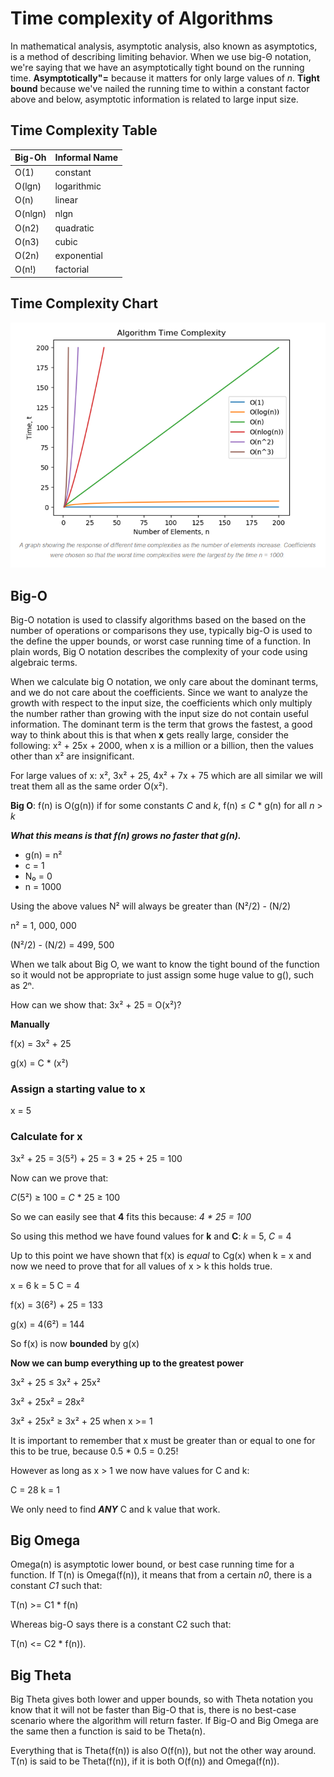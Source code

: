 # Time complexity of Algorithms

In mathematical analysis, asymptotic analysis, also known as asymptotics, is a method of describing limiting behavior. When we use big-Θ notation, we're saying that we have an asymptotically tight bound on the running time. **Asymptotically"=** because it matters for only large values of *n*. **Tight bound** because we've nailed the running time to within a constant factor above and below, asymptotic information is related to large input size.


## Time Complexity Table
| Big-Oh | Informal Name |    
|--------|---------------|
| O(1)	| constant |
| O(lgn)	| logarithmic |
| O(n)	| linear |
| O(nlgn) | nlgn |
| O(n2) | quadratic |
| O(n3) | cubic |
| O(2n) | exponential |
| O(n!) | factorial |

## Time Complexity Chart

<p align="center">
  <img src="images/algorithm_complexity.PNG">
</p>

## Big-O

Big-O notation is used to classify algorithms based on the based on the number of operations or comparisons they use, typically big-O is used to the define the upper bounds, 
or worst case running time of a function. In plain words, Big O notation describes the complexity of your code using algebraic terms.

When we calculate big O notation, we only care about the dominant terms, and we do not care about the coefficients. Since we want to analyze the growth with respect to the input 
size, the coefficients which only multiply the number rather than growing with the input size do not contain useful information. The dominant term is the term that grows the fastest, a good way to think about this is that when **x** gets really large, consider the following: x² + 25x + 2000, when x is a million or a billion, then the values other than x² are insignificant.

For large values of x: x², 3x² + 25, 4x² + 7x + 75 which are all similar we will treat them all as the same order O(x²).

**Big O**: f(n) is O(g(n)) if for some constants *C* and *k*, f(n) ≤ *C* * g(n) for all *n* > *k*

***What this means is that f(n) grows no faster that g(n).***

* g(n) = n²
* c = 1
* N₀ = 0
* n = 1000

Using the above values N² will always be greater than (N²/2) - (N/2)

n² = 1, 000, 000

(N²/2) - (N/2) = 499, 500

When we talk about Big O, we want to know the tight bound of the function so it would not be appropriate to just assign some huge value to g(), such as 2ⁿ.

How can we show that: 3x² + 25 = O(x²)?

**Manually**

f(x) = 3x² + 25

g(x) = C * (x²)

### Assign a starting value to x

x = 5

### Calculate for x

3x² + 25 = 3(5²) + 25 = 3 * 25 + 25 = 100

Now can we prove that: 

*C*(5²) ≥ 100 = *C* * 25 ≥ 100

So we can easily see that **4** fits this because: *4 * 25 = 100*

So using this method we have found values for **k** and **C**: *k* = 5, *C* = 4

Up to this point we have shown that f(x) is *equal* to Cg(x) when k = x and now we need to prove that for all values of x > k this holds true.

x = 6
k = 5
C = 4

f(x) = 3(6²) + 25 = 133

g(x) = 4(6²) = 144

So f(x) is now **bounded** by g(x)

**Now we can bump everything up to the greatest power**

3x² + 25 ≤ 3x² + 25x²

3x² + 25x² = 28x²

3x² + 25x² ≥ 3x² + 25 when x >= 1

It is important to remember that x must be greater than or equal to one for this to be true, because 0.5 * 0.5 = 0.25!

However as long as x > 1 we now have values for C and k:

C = 28
k = 1

We only need to find ***ANY*** C and k value that work.

## Big Omega

Omega(n) is asymptotic lower bound, or best case running time for a function. If T(n) is Omega(f(n)), it means that from a certain *n0*, there is a constant *C1* such that:

T(n) >= C1 * f(n) 

Whereas big-O says there is a constant C2 such that:

T(n) <= C2 * f(n)).

## Big Theta

Big Theta gives both lower and upper bounds, so with Theta notation you know that it will not be faster than Big-O that is, there is no best-case scenario where the algorithm will return faster. If Big-O and Big Omega are the same then a function is said to be Theta(n).

Everything that is Theta(f(n)) is also O(f(n)), but not the other way around. T(n) is said to be Theta(f(n)), if it is both O(f(n)) and Omega(f(n)).
